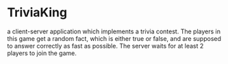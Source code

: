 # TriviaKing
a client-server application which implements a trivia contest. The players in this game get a random fact, which is either true or false, and are supposed to answer correctly as fast as possible.
The server waits for at least 2 players to join the game.
